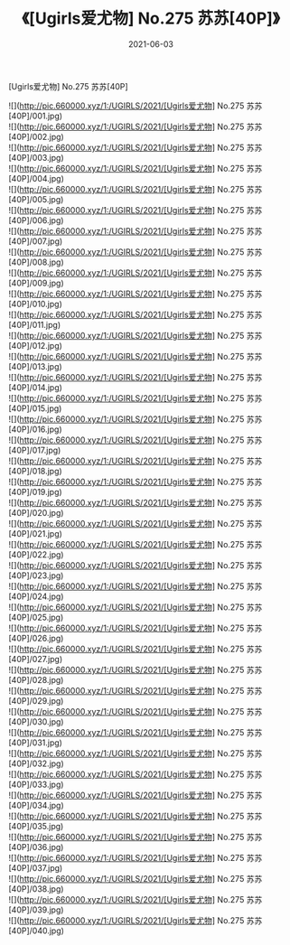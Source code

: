 ﻿---
layout: post
title:  《[Ugirls爱尤物] No.275 苏苏[40P]》
date:   2021-06-03
img: http://pic.660000.xyz/1:/UGIRLS/2021/[Ugirls爱尤物] No.275 苏苏[40P]/000.jpg
categories: [美女, 清纯, 唯美]
---

[Ugirls爱尤物] No.275 苏苏[40P]

  ![](http://pic.660000.xyz/1:/UGIRLS/2021/[Ugirls爱尤物] No.275 苏苏[40P]/001.jpg) <br> ![](http://pic.660000.xyz/1:/UGIRLS/2021/[Ugirls爱尤物] No.275 苏苏[40P]/002.jpg) <br> ![](http://pic.660000.xyz/1:/UGIRLS/2021/[Ugirls爱尤物] No.275 苏苏[40P]/003.jpg) <br> ![](http://pic.660000.xyz/1:/UGIRLS/2021/[Ugirls爱尤物] No.275 苏苏[40P]/004.jpg) <br> ![](http://pic.660000.xyz/1:/UGIRLS/2021/[Ugirls爱尤物] No.275 苏苏[40P]/005.jpg) <br> ![](http://pic.660000.xyz/1:/UGIRLS/2021/[Ugirls爱尤物] No.275 苏苏[40P]/006.jpg) <br> ![](http://pic.660000.xyz/1:/UGIRLS/2021/[Ugirls爱尤物] No.275 苏苏[40P]/007.jpg) <br> ![](http://pic.660000.xyz/1:/UGIRLS/2021/[Ugirls爱尤物] No.275 苏苏[40P]/008.jpg) <br> ![](http://pic.660000.xyz/1:/UGIRLS/2021/[Ugirls爱尤物] No.275 苏苏[40P]/009.jpg) <br> ![](http://pic.660000.xyz/1:/UGIRLS/2021/[Ugirls爱尤物] No.275 苏苏[40P]/010.jpg) <br> ![](http://pic.660000.xyz/1:/UGIRLS/2021/[Ugirls爱尤物] No.275 苏苏[40P]/011.jpg) <br> ![](http://pic.660000.xyz/1:/UGIRLS/2021/[Ugirls爱尤物] No.275 苏苏[40P]/012.jpg) <br> ![](http://pic.660000.xyz/1:/UGIRLS/2021/[Ugirls爱尤物] No.275 苏苏[40P]/013.jpg) <br> ![](http://pic.660000.xyz/1:/UGIRLS/2021/[Ugirls爱尤物] No.275 苏苏[40P]/014.jpg) <br> ![](http://pic.660000.xyz/1:/UGIRLS/2021/[Ugirls爱尤物] No.275 苏苏[40P]/015.jpg) <br> ![](http://pic.660000.xyz/1:/UGIRLS/2021/[Ugirls爱尤物] No.275 苏苏[40P]/016.jpg) <br> ![](http://pic.660000.xyz/1:/UGIRLS/2021/[Ugirls爱尤物] No.275 苏苏[40P]/017.jpg) <br> ![](http://pic.660000.xyz/1:/UGIRLS/2021/[Ugirls爱尤物] No.275 苏苏[40P]/018.jpg) <br> ![](http://pic.660000.xyz/1:/UGIRLS/2021/[Ugirls爱尤物] No.275 苏苏[40P]/019.jpg) <br> ![](http://pic.660000.xyz/1:/UGIRLS/2021/[Ugirls爱尤物] No.275 苏苏[40P]/020.jpg) <br> ![](http://pic.660000.xyz/1:/UGIRLS/2021/[Ugirls爱尤物] No.275 苏苏[40P]/021.jpg) <br> ![](http://pic.660000.xyz/1:/UGIRLS/2021/[Ugirls爱尤物] No.275 苏苏[40P]/022.jpg) <br> ![](http://pic.660000.xyz/1:/UGIRLS/2021/[Ugirls爱尤物] No.275 苏苏[40P]/023.jpg) <br> ![](http://pic.660000.xyz/1:/UGIRLS/2021/[Ugirls爱尤物] No.275 苏苏[40P]/024.jpg) <br> ![](http://pic.660000.xyz/1:/UGIRLS/2021/[Ugirls爱尤物] No.275 苏苏[40P]/025.jpg) <br> ![](http://pic.660000.xyz/1:/UGIRLS/2021/[Ugirls爱尤物] No.275 苏苏[40P]/026.jpg) <br> ![](http://pic.660000.xyz/1:/UGIRLS/2021/[Ugirls爱尤物] No.275 苏苏[40P]/027.jpg) <br> ![](http://pic.660000.xyz/1:/UGIRLS/2021/[Ugirls爱尤物] No.275 苏苏[40P]/028.jpg) <br> ![](http://pic.660000.xyz/1:/UGIRLS/2021/[Ugirls爱尤物] No.275 苏苏[40P]/029.jpg) <br> ![](http://pic.660000.xyz/1:/UGIRLS/2021/[Ugirls爱尤物] No.275 苏苏[40P]/030.jpg) <br> ![](http://pic.660000.xyz/1:/UGIRLS/2021/[Ugirls爱尤物] No.275 苏苏[40P]/031.jpg) <br> ![](http://pic.660000.xyz/1:/UGIRLS/2021/[Ugirls爱尤物] No.275 苏苏[40P]/032.jpg) <br> ![](http://pic.660000.xyz/1:/UGIRLS/2021/[Ugirls爱尤物] No.275 苏苏[40P]/033.jpg) <br> ![](http://pic.660000.xyz/1:/UGIRLS/2021/[Ugirls爱尤物] No.275 苏苏[40P]/034.jpg) <br> ![](http://pic.660000.xyz/1:/UGIRLS/2021/[Ugirls爱尤物] No.275 苏苏[40P]/035.jpg) <br> ![](http://pic.660000.xyz/1:/UGIRLS/2021/[Ugirls爱尤物] No.275 苏苏[40P]/036.jpg) <br> ![](http://pic.660000.xyz/1:/UGIRLS/2021/[Ugirls爱尤物] No.275 苏苏[40P]/037.jpg) <br> ![](http://pic.660000.xyz/1:/UGIRLS/2021/[Ugirls爱尤物] No.275 苏苏[40P]/038.jpg) <br> ![](http://pic.660000.xyz/1:/UGIRLS/2021/[Ugirls爱尤物] No.275 苏苏[40P]/039.jpg) <br> ![](http://pic.660000.xyz/1:/UGIRLS/2021/[Ugirls爱尤物] No.275 苏苏[40P]/040.jpg) <br>